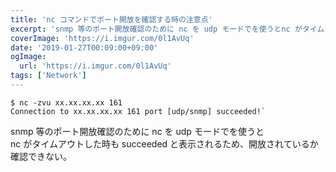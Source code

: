 ```yaml
---
title: 'nc コマンドでポート開放を確認する時の注意点'
excerpt: 'snmp 等のポート開放確認のために nc を udp モードでを使うとnc がタイムアウトした時も succeeded と表示されるため、開放されているか確認できない。'
coverImage: 'https://i.imgur.com/0l1AvUq'
date: '2019-01-27T00:09:00+09:00'
ogImage:
  url: 'https://i.imgur.com/0l1AvUq'
tags: ['Network']
---
```


```
$ nc -zvu xx.xx.xx.xx 161
Connection to xx.xx.xx.xx 161 port [udp/snmp] succeeded!`
```

snmp 等のポート開放確認のために nc を udp モードでを使うと  
nc がタイムアウトした時も succeeded と表示されるため、開放されているか確認できない。